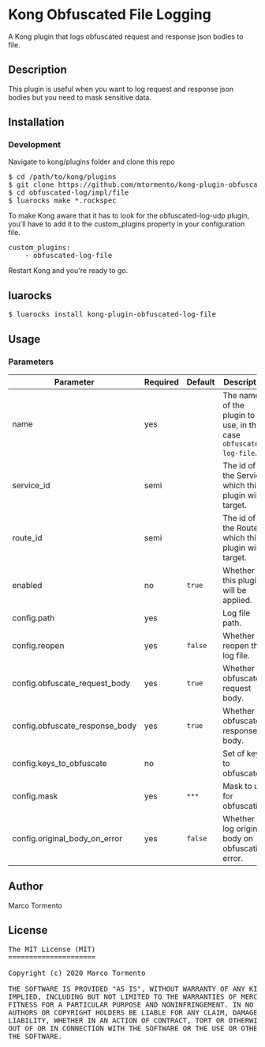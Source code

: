 # Kong Obfuscated File Logging

A Kong plugin that logs obfuscated request and response json bodies to file.

## Description

This plugin is useful when you want to log request and response json bodies but you need to mask sensitive data.

## Installation

### Development

Navigate to kong/plugins folder and clone this repo

<pre>
$ cd /path/to/kong/plugins
$ git clone https://github.com/mtormento/kong-plugin-obfuscated-log obfuscated-log
$ cd obfuscated-log/impl/file
$ luarocks make *.rockspec
</pre>

To make Kong aware that it has to look for the obfuscated-log-udp plugin, you'll have to add it to the custom_plugins property in your configuration file.

<pre>
custom_plugins:
    - obfuscated-log-file
</pre>

Restart Kong and you're ready to go.

## luarocks

<pre>
$ luarocks install kong-plugin-obfuscated-log-file
</pre>

## Usage

### Parameters

| Parameter                              | Required | Default           | Description                                                                                                                                                                                                                                                                                                                                                                              |
| -------------------------------------- | -------- | ----------------- | ---------------------------------------------------------------------------------------------------------------------------------------------------------------------------------------------------------------------------------------------------------------------------------------------------------------------------------------------------------------------------------------- |
| name                                   | yes      |                   | The name of the plugin to use, in this case `obfuscated-log-file`.                                                                                                                                                                                                                                                                                                                              |
| service_id                             | semi     |                   | The id of the Service which this plugin will target.                                                                                                                                                                                                                                                                                                                                     |
| route_id                               | semi     |                   | The id of the Route which this plugin will target.                                                                                                                                                                                                                                                                                                                                       |
| enabled                                | no       | `true`            | Whether this plugin will be applied.                                                                                                                                                                                                                                                                                                                                                     |
| config.path                            | yes      |                   | Log file path.
| config.reopen                          | yes      | `false`           | Whether to reopen the log file.
| config.obfuscate_request_body          | yes      | `true`            | Whether to obfuscate request body.
| config.obfuscate_response_body         | yes      | `true`            | Whether to obfuscate response body.
| config.keys_to_obfuscate               | no       |                   | Set of keys to obfuscate.
| config.mask                            | yes      | `***`             | Mask to use for obfuscation.
| config.original_body_on_error          | yes      | `false`           | Whether to log original body on obfuscation error.

## Author
Marco Tormento

## License
<pre>
The MIT License (MIT)
=====================

Copyright (c) 2020 Marco Tormento

THE SOFTWARE IS PROVIDED "AS IS", WITHOUT WARRANTY OF ANY KIND, EXPRESS OR
IMPLIED, INCLUDING BUT NOT LIMITED TO THE WARRANTIES OF MERCHANTABILITY,
FITNESS FOR A PARTICULAR PURPOSE AND NONINFRINGEMENT. IN NO EVENT SHALL THE
AUTHORS OR COPYRIGHT HOLDERS BE LIABLE FOR ANY CLAIM, DAMAGES OR OTHER
LIABILITY, WHETHER IN AN ACTION OF CONTRACT, TORT OR OTHERWISE, ARISING FROM,
OUT OF OR IN CONNECTION WITH THE SOFTWARE OR THE USE OR OTHER DEALINGS IN
THE SOFTWARE.
</pre>
